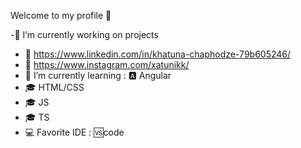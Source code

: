 Welcome to my profile 👋

-🔭 I’m currently working on projects
- 🔗 https://www.linkedin.com/in/khatuna-chaphodze-79b605246/
- 🔗 https://www.instagram.com/xatunikk/
- 🌱 I’m currently learning : 🅰️ Angular
- 🎓 HTML/CSS
- 🎓 JS
- 🎓 TS
- 💻 Favorite IDE : 🆚code
